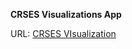 **CRSES Visualizations App**

URL: [CRSES VIsualization](https://crsesvisualizations.streamlit.app/)
